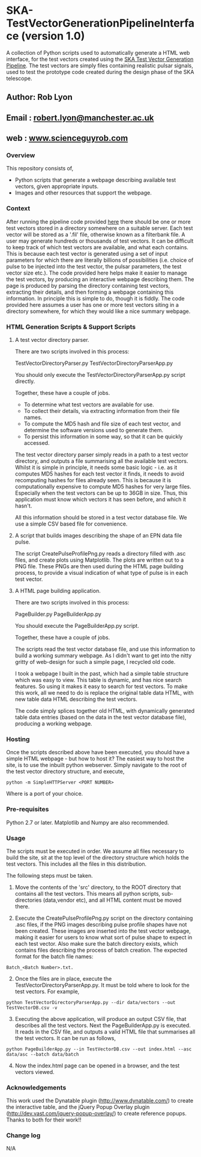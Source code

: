 # SKA-TestVectorGenerationPipelineInterface (version 1.0)
A collection of Python scripts used to automatically generate a HTML web interface, for the test vectors created using the
[SKA Test Vector Generation Pipeline](https://github.com/scienceguyrob/SKA-TestVectorGenerationPipeline). The test vectors
are simply files containing realistic pulsar signals, used to test the prototype code created during the design phase of
the SKA telescope.

## Author: Rob Lyon
## Email : robert.lyon@manchester.ac.uk
## web   : www.scienceguyrob.com

### Overview
This repository consists of, 

* Python scripts that generate a webpage describing available test vectors, given appropriate inputs.
* Images and other resources that support the webpage. 

### Context
After running the pipeline code provided [here](https://github.com/scienceguyrob/SKA-TestVectorGenerationPipeline) there
should be one or more test vectors stored in a directory somewhere on a suitable server. Each test vector will be stored
as a '.fil' file, otherwise known as a filterbank file. A user may generate hundreds or thousands of test vectors. It can
be difficult to keep track of which test vectors are available, and what each contains. This is because each test vector
is generated using a set of input parameters for which there are literally billions of possibilities (i.e. choice of
pulse to be injected into the test vector, the pulsar parameters, the test vector size etc.). The code provided here helps
make it easier to manage the test vectors, by producing an interactive webpage describing them. The page is produced by
parsing the directory containing test vectors, extracting their details, and then forming a webpage containing this 
information. In principle this is simple to do, though it is fiddly. The code provided here assumes a user has one or
more test vectors siting in a directory somewhere, for which they would like a nice summary webpage.

### HTML Generation Scripts & Support Scripts

1. A test vector directory parser.

    There are two scripts involved in this process:

	TestVectorDirectoryParser.py
	TestVectorDirectoryParserApp.py

	You should only execute the TestVectorDirectoryParserApp.py script directly.

	Together, these have a couple of jobs.

	* To determine what test vectors are available for use.
	* To collect their details, via extracting information from their file names.
	* To compute the MD5 hash and file size of each test vector, and determine the software versions used to generate them.
	* To persist this information in some way, so that it can be quickly accessed.

	The test vector directory parser simply reads in a path to a test vector directory, and outputs a file summarising
	all the available test vectors. Whilst it is simple in principle, it needs some basic logic - i.e. as it computes MD5
	hashes for each test vector it finds, it needs to avoid recomputing hashes for files already seen. This is because it
	is computationally expensive to compute MD5 hashes for very large files. Especially when the test vectors can be up
	to 36GB in size. Thus, this application must know which vectors it has seen before, and which it hasn't.

	All this information should be stored in a test vector database file. We use a simple CSV based file for convenience.

2. A script that builds images describing the shape of an EPN data file pulse.

    The script CreatePulseProfilePng.py reads a directory filled with .asc files, and create plots using Matplotlib.
	The plots are written out to a PNG file. These PNGs are then used during the HTML page building process, to provide
	a visual indication of what type of pulse is in each test vector.

3. A HTML page building application.

    There are two scripts involved in this process:

	PageBuilder.py
	PageBuilderApp.py

	You should execute the PageBuilderApp.py script.

	Together, these have a couple of jobs.

	The scripts read the test vector database file, and use this information to build a working summary webpage. As
	I didn't want to get into the nitty gritty of web-design for such a simple page, I recycled old code.

	I took a webpage I built in the past, which had a simple table structure which was easy to view. This table is
	dynamic, and has nice search features. So using it makes it easy to search for test vectors. To make this work,
	all we need to do is replace the original table data HTML, with new table data HTML describing the test vectors.

	The code simply splices together old HTML, with dynamically generated table data entries (based on the data in
	the test vector database file), producing a working webpage.

### Hosting

Once the scripts described above have been executed, you should have a simple HTML webpage - but how to host it? The easiest
way to host the site, is to use the inbuilt python webserver. Simply navigate to the root of the test vector directory
structure, and execute,

```
python -m SimpleHTTPServer <PORT NUMBER>
```

Where <PORT NUMBER> is a port of your choice.

### Pre-requisites
Python 2.7 or later. Matplotlib and Numpy are also recommended.

### Usage

The scripts must be executed in order. We assume all files necessary to build the site, sit at the top level of the
directory structure which holds the test vectors. This includes all the files in this distribution.

The following steps must be taken.

1. Move the contents of the 'src' directory, to the ROOT directory that contains all the test vectors. This means all
python scripts, sub-directories (data,vendor etc), and all HTML content must be moved there.

2. Execute the CreatePulseProfilePng.py script on the directory containing .asc files, if the PNG images describing
pulse profile shapes have not been created. These images are inserted into the test vector webpage, making it easier
for users to know what sort of pulse shape to expect in each test vector. Also make sure the batch directory exists,
which contains files describing the process of batch creation. The expected format for the batch file names: 

```
Batch_<Batch Number>.txt.
```

2. Once the files are in place, execute the TestVectorDirectoryParserApp.py. It must be told where to look for the test
vectors. For example,
        
```
python TestVectorDirectoryParserApp.py --dir data/vectors --out TestVectorDB.csv -v
```

3. Executing the above application, will produce an output CSV file, that describes all the test vectors. Next the 
PageBuilderApp.py is executed. It reads in the CSV file, and outputs a valid HTML file that summarises all the test
vectors. It can be run as follows,
        
```
python PageBuilderApp.py --in TestVectorDB.csv --out index.html --asc data/asc --batch data/batch
```

4. Now the index.html page can be opened in a browser, and the test vectors viewed.


### Acknowledgements

This work used the Dynatable plugin (http://www.dynatable.com/) to create the interactive table, and the jQuery Popup
Overlay plugin (http://dev.vast.com/jquery-popup-overlay/) to create reference popups. Thanks to both for their work!!


### Change log

N/A